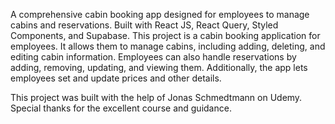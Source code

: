 A comprehensive cabin booking app designed for employees to manage cabins and reservations. Built with React JS, React Query, Styled Components, and Supabase. This project is a cabin booking application for employees. It allows them to manage cabins, including adding, deleting, and editing cabin information. Employees can also handle reservations by adding, removing, updating, and viewing them. Additionally, the app lets employees set and update prices and other details.


This project was built with the help of Jonas Schmedtmann on Udemy. Special thanks for the excellent course and guidance.
